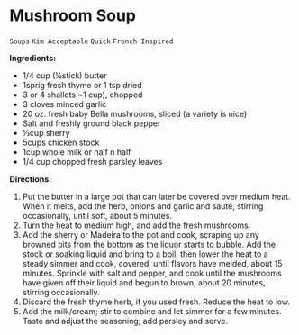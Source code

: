 # Mushroom Soup

`Soups` `Kim Acceptable` `Quick` `French Inspired`

**Ingredients:**

- 1/4 cup (½stick) butter
- 1sprig fresh thyme or 1 tsp dried
- 3 or 4 shallots ~1 cup), chopped
- 3 cloves minced garlic
- 20 oz. fresh baby Bella mushrooms, sliced (a variety is nice)
- Salt and freshly ground black pepper
- ⅓cup sherry 
- 5cups chicken stock
- 1cup whole milk or half n half 
- 1/4 cup chopped fresh parsley leaves 

**Directions:**

1. Put the butter in a large pot that can later be covered over medium heat. When it melts, add the herb, onions and garlic and sauté, stirring occasionally, until soft, about 5 minutes. 
2. Turn the heat to medium high, and add the fresh mushrooms. 
3. Add the sherry or Madeira to the pot and cook, scraping up any browned bits from the bottom as the liquor starts to bubble. Add the stock or soaking liquid and bring to a boil, then lower the heat to a steady simmer and cook, covered, until flavors have melded, about 15 minutes.
    Sprinkle with salt and pepper, and cook until the mushrooms have given off their liquid and begun to brown, about 20 minutes, stirring occasionally.
4. Discard the fresh thyme herb, if you used fresh. Reduce the heat to low. 
5. Add the milk/cream; stir to combine and let simmer for a few minutes. Taste and adjust the seasoning; add parsley and serve.
